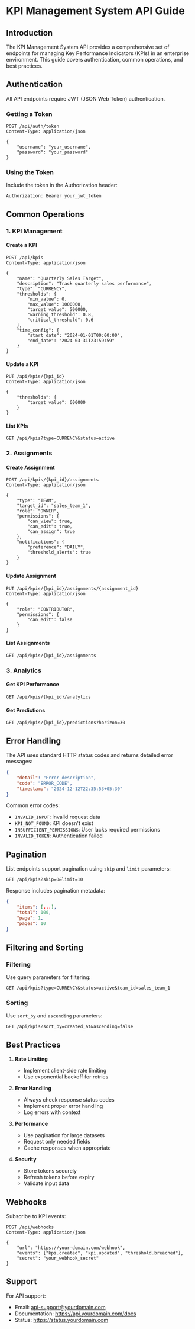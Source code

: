 # KPI Management System API Guide

## Introduction

The KPI Management System API provides a comprehensive set of endpoints for managing Key Performance Indicators (KPIs) in an enterprise environment. This guide covers authentication, common operations, and best practices.

## Authentication

All API endpoints require JWT (JSON Web Token) authentication.

### Getting a Token

```http
POST /api/auth/token
Content-Type: application/json

{
    "username": "your_username",
    "password": "your_password"
}
```

### Using the Token

Include the token in the Authorization header:

```http
Authorization: Bearer your_jwt_token
```

## Common Operations

### 1. KPI Management

#### Create a KPI

```http
POST /api/kpis
Content-Type: application/json

{
    "name": "Quarterly Sales Target",
    "description": "Track quarterly sales performance",
    "type": "CURRENCY",
    "thresholds": {
        "min_value": 0,
        "max_value": 1000000,
        "target_value": 500000,
        "warning_threshold": 0.8,
        "critical_threshold": 0.6
    },
    "time_config": {
        "start_date": "2024-01-01T00:00:00",
        "end_date": "2024-03-31T23:59:59"
    }
}
```

#### Update a KPI

```http
PUT /api/kpis/{kpi_id}
Content-Type: application/json

{
    "thresholds": {
        "target_value": 600000
    }
}
```

#### List KPIs

```http
GET /api/kpis?type=CURRENCY&status=active
```

### 2. Assignments

#### Create Assignment

```http
POST /api/kpis/{kpi_id}/assignments
Content-Type: application/json

{
    "type": "TEAM",
    "target_id": "sales_team_1",
    "role": "OWNER",
    "permissions": {
        "can_view": true,
        "can_edit": true,
        "can_assign": true
    },
    "notifications": {
        "preference": "DAILY",
        "threshold_alerts": true
    }
}
```

#### Update Assignment

```http
PUT /api/kpis/{kpi_id}/assignments/{assignment_id}
Content-Type: application/json

{
    "role": "CONTRIBUTOR",
    "permissions": {
        "can_edit": false
    }
}
```

#### List Assignments

```http
GET /api/kpis/{kpi_id}/assignments
```

### 3. Analytics

#### Get KPI Performance

```http
GET /api/kpis/{kpi_id}/analytics
```

#### Get Predictions

```http
GET /api/kpis/{kpi_id}/predictions?horizon=30
```

## Error Handling

The API uses standard HTTP status codes and returns detailed error messages:

```json
{
    "detail": "Error description",
    "code": "ERROR_CODE",
    "timestamp": "2024-12-12T22:35:53+05:30"
}
```

Common error codes:
- `INVALID_INPUT`: Invalid request data
- `KPI_NOT_FOUND`: KPI doesn't exist
- `INSUFFICIENT_PERMISSIONS`: User lacks required permissions
- `INVALID_TOKEN`: Authentication failed

## Pagination

List endpoints support pagination using `skip` and `limit` parameters:

```http
GET /api/kpis?skip=0&limit=10
```

Response includes pagination metadata:

```json
{
    "items": [...],
    "total": 100,
    "page": 1,
    "pages": 10
}
```

## Filtering and Sorting

### Filtering

Use query parameters for filtering:

```http
GET /api/kpis?type=CURRENCY&status=active&team_id=sales_team_1
```

### Sorting

Use `sort_by` and `ascending` parameters:

```http
GET /api/kpis?sort_by=created_at&ascending=false
```

## Best Practices

1. **Rate Limiting**
   - Implement client-side rate limiting
   - Use exponential backoff for retries

2. **Error Handling**
   - Always check response status codes
   - Implement proper error handling
   - Log errors with context

3. **Performance**
   - Use pagination for large datasets
   - Request only needed fields
   - Cache responses when appropriate

4. **Security**
   - Store tokens securely
   - Refresh tokens before expiry
   - Validate input data

## Webhooks

Subscribe to KPI events:

```http
POST /api/webhooks
Content-Type: application/json

{
    "url": "https://your-domain.com/webhook",
    "events": ["kpi.created", "kpi.updated", "threshold.breached"],
    "secret": "your_webhook_secret"
}
```

## Support

For API support:
- Email: api-support@yourdomain.com
- Documentation: https://api.yourdomain.com/docs
- Status: https://status.yourdomain.com
